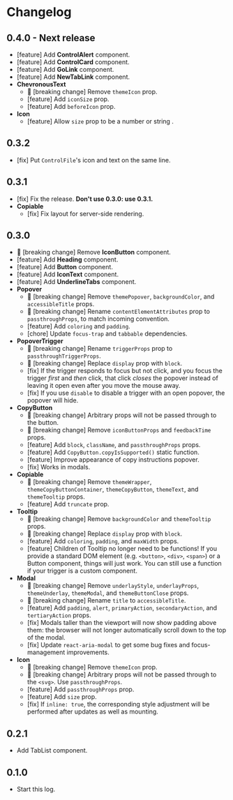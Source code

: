 # Changelog

## 0.4.0 - Next release
- [feature] Add **ControlAlert** component.
- [feature] Add **ControlCard** component.
- [feature] Add **GoLink** component.
- [feature] Add **NewTabLink** component.
- **ChevronousText**
  - 🚨 [breaking change] Remove `themeIcon` prop.
  - [feature] Add `iconSize` prop.
  - [feature] Add `beforeIcon` prop.
- **Icon**
  - [feature] Allow `size` prop to be a number or string .

## 0.3.2

- [fix] Put `ControlFile`'s icon and text on the same line.

## 0.3.1

- [fix] Fix the release. **Don't use 0.3.0: use 0.3.1.**
- **Copiable**
  - [fix] Fix layout for server-side rendering.

## 0.3.0

- 🚨 [breaking change] Remove **IconButton** component.
- [feature] Add **Heading** component.
- [feature] Add **Button** component.
- [feature] Add **IconText** component.
- [feature] Add **UnderlineTabs** component.
- **Popover**
  - 🚨 [breaking change] Remove `themePopover`, `backgroundColor`, and `accessibleTitle` props.
  - 🚨 [breaking change] Rename `contentElementAttributes` prop to `passthroughProps`, to match incoming convention.
  - [feature] Add `coloring` and `padding`.
  - [chore] Update `focus-trap` and `tabbable` dependencies.
- **PopoverTrigger**
  - 🚨 [breaking change] Rename `triggerProps` prop to `passthroughTriggerProps`.
  - 🚨 [breaking change] Replace `display` prop with `block`.
  - [fix] If the trigger responds to focus but not click, and you focus the trigger *first* and *then* click, that click *closes* the popover instead of leaving it open even after you move the mouse away.
  - [fix] If you use `disable` to disable a trigger with an open popover, the popover will hide.
- **CopyButton**
  - 🚨 [breaking change] Arbitrary props will not be passed through to the button.
  - 🚨 [breaking change] Remove `iconButtonProps` and `feedbackTime` props.
  - [feature] Add `block`, `className`, and `passthroughProps` props.
  - [feature] Add `CopyButton.copyIsSupported()` static function.
  - [feature] Improve appearance of copy instructions popover.
  - [fix] Works in modals.
- **Copiable**
  - 🚨 [breaking change] Remove `themeWrapper`, `themeCopyButtonContainer`, `themeCopyButton`, `themeText`, and `themeTooltip` props.
  - [feature] Add `truncate` prop.
- **Tooltip**
  - 🚨 [breaking change] Remove `backgroundColor` and `themeTooltip` props.
  - 🚨 [breaking change] Replace `display` prop with `block`.
  - [feature] Add `coloring`, `padding`, and `maxWidth` props.
  - [feature] Children of Tooltip no longer need to be functions! If you provide a standard DOM element (e.g. `<button>`, `<div>`, `<span>`) or a Button component, things will just work. You can still use a function if your trigger is a custom component.
- **Modal**
  - 🚨 [breaking change] Remove `underlayStyle`, `underlayProps`, `themeUnderlay`, `themeModal`, and `themeButtonClose` props.
  - 🚨 [breaking change] Rename `title` to `accessibleTitle`.
  - [feature] Add `padding`, `alert`, `primaryAction`, `secondaryAction`, and `tertiaryAction` props.
  - [fix] Modals taller than the viewport will now show padding above them: the browser will not longer automatically scroll down to the top of the modal.
  - [fix] Update `react-aria-modal` to get some bug fixes and focus-management improvements.
- **Icon**
  - 🚨 [breaking change] Remove `themeIcon` prop.
  - 🚨 [breaking change] Arbitrary props will not be passed through to the `<svg>`. Use `passthroughProps`.
  - [feature] Add `passthroughProps` prop.
  - [feature] Add `size` prop.
  - [fix] If `inline: true`, the corresponding style adjustment will be performed after updates as well as mounting.

## 0.2.1

- Add TabList component.

## 0.1.0

- Start this log.
